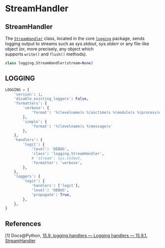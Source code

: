 # StreamHandler

## StreamHandler

The [`StreamHandler`](https://docs.python.org/2/library/logging.handlers.html#logging.StreamHandler) class, located in the core [`logging`](https://docs.python.org/2/library/logging.html#module-logging) package, sends logging output to streams such as *sys.stdout*, *sys.stderr* or any file-like object (or, more precisely, any object which supports `write()` and `flush()` methods).

```python
class logging.StreamHandler(stream=None)
```
## LOGGING

```python
LOGGING = {
    'version': 1,
    'disable_existing_loggers': False,
    'formatters': {
        'verbose': {
            'format': '%(levelname)s %(asctime)s %(module)s %(process)d %(thread)d %(message)s'
        },
        'simple': {
            'format': '%(levelname)s %(message)s'
        },
    },
    'handlers': {
        'logit': {
            'level': 'DEBUG',
            'class': 'logging.StreamHandler',
            # 'stream': sys.stdout,
            'formatter': 'verbose',
        },
    },
    'loggers': {
        'logit': {
            'handlers': ['logit'],
            'level': 'DEBUG',
            'propagate': True,
        },
    },
}
```

## References

[1] Docs@Python, [15.9. logging.handlers — Logging handlers — 15.9.1. StreamHandler](https://docs.python.org/2/library/logging.handlers.html#streamhandler)

